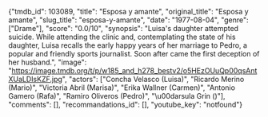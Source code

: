 {"tmdb_id": 103089, "title": "Esposa y amante", "original_title": "Esposa y amante", "slug_title": "esposa-y-amante", "date": "1977-08-04", "genre": ["Drame"], "score": "0.0/10", "synopsis": "Luisa's daughter attempted suicide. While attending the clinic and, contemplating the state of his daughter, Luisa recalls the early happy years of her marriage to Pedro, a popular and friendly sports journalist. Soon after came the first deception of her husband.", "image": "https://image.tmdb.org/t/p/w185_and_h278_bestv2/o5HEzOUuQp00qsAntXUaLDIsKZF.jpg", "actors": ["Concha Velasco (Luisa)", "Ricardo Merino (Mario)", "Victoria Abril (Marisa)", "Erika Wallner (Carmen)", "Antonio Gamero (Rafa)", "Ramiro Oliveros (Pedro)", "\u00darsula Grin ()"], "comments": [], "recommandations_id": [], "youtube_key": "notfound"}